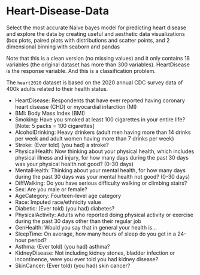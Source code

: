 # Heart-Disease-Data

Select the most accurate Naive bayes model for predicting heart disease and explore the data by creating useful and aesthetic data visualizations (box plots, paired plots with distributions and scatter points, and 2 dimensional binning  with seaborn and pandas 

Note that this is a clean version (no missing values) and it only contains 18 variables (the original dataset has more than 300 variables). HeartDisease is the response variable. And this is a classification problem.

The `heart2020` dataset is based on the 2020 annual CDC survey data of 400k adults related to their health status.
* HeartDisease: Respondents that have ever reported having coronary heart disease (CHD) or myocardial infarction (MI)
* BMI: Body Mass Index (BMI)
* Smoking: Have you smoked at least 100 cigarettes in your entire life? [Note: 5 packs = 100 cigarettes]
* AlcoholDrinking: Heavy drinkers (adult men having more than 14 drinks per week and adult women having more than 7 drinks per week)
* Stroke: (Ever told) (you had) a stroke?
* PhysicalHealth: Now thinking about your physical health, which includes physical illness and injury, for how many days during the past 30 days was your physical health not good? (0-30 days)
* MentalHealth: Thinking about your mental health, for how many days during the past 30 days was your mental health not good? (0-30 days)
* DiffWalking: Do you have serious difficulty walking or climbing stairs?
* Sex: Are you male or female?
* AgeCategory: Fourteen-level age category
* Race: Imputed race/ethnicity value
* Diabetic: (Ever told) (you had) diabetes?
* PhysicalActivity: Adults who reported doing physical activity or exercise during the past 30 days other than their regular job
* GenHealth: Would you say that in general your health is...
* SleepTime: On average, how many hours of sleep do you get in a 24-hour period?
* Asthma: (Ever told) (you had) asthma?
* KidneyDisease: Not including kidney stones, bladder infection or incontinence, were you ever told you had kidney disease?
* SkinCancer: (Ever told) (you had) skin cancer?
